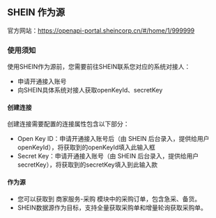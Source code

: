 ## SHEIN 作为源

官方网站：https://openapi-portal.sheincorp.cn/#/home/1/999999

### 使用须知

使用SHEIN作为源前，您需要前往SHEIN联系您对应的系统对接人：
- 申请开通接入账号
- 向SHEIN具体系统对接人获取openKeyId、secretKey

#### 创建连接

创建连接需要配置的连接属性包含以下部分：

- Open Key ID：申请开通接入账号后（由 SHEIN 后台录入，提供给用户 openKeyId），将获取到的openKeyId填入此输入框
- Secret Key：申请开通接入账号（由 SHEIN 后台录入，提供给用户 secretKey），将获取到的secretKey填入到此输入款

#### 作为源

- 您可以获取到 商家服务-采购 模块中的采购订单，包含急采、备货。
- SHEIN数据源作为目标，支持全量获取采购单和增量轮询获取采购单。